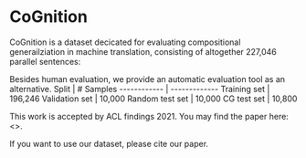 # CoGnition


CoGnition is a dataset decicated for evaluating compositional generailziation in machine translation, consisting of altogether 227,046 parallel sentences:


Besides human evaluation, we provide an automatic evaluation tool as an alternative.
Split | # Samples
------------ | -------------
Training set | 196,246
Validation set | 10,000
Random test set | 10,000
CG test set | 10,800

This work is accepted by ACL findings 2021. You may find the paper here: <>.

If you want to use our dataset, please cite our paper. 


## 
